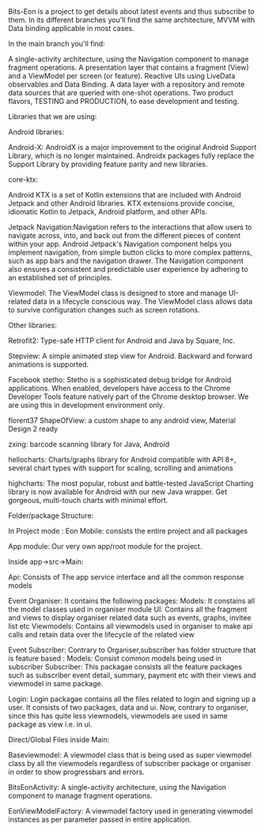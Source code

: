  Bits-Eon is a project to get details about latest events and thus subscribe to them. In its different branches you'll find the same architecture, MVVM with Data binding applicable in most cases.

In the main branch you'll find:

A single-activity architecture, using the Navigation component to manage fragment operations.
A presentation layer that contains a fragment (View) and a ViewModel per screen (or feature).
Reactive UIs using LiveData observables and Data Binding.
A data layer with a repository and  remote data sources that are queried with one-shot operations.
Two product flavors, TESTING and PRODUCTION, to ease development and testing.


 Libraries that we are using:

Android libraries:

Android-X: AndroidX is a major improvement to the original Android Support Library, which is no longer maintained.
Androidx packages fully replace the Support Library by providing feature parity and new libraries.

core-ktx:

Android KTX is a set of Kotlin extensions that are included with Android Jetpack and other Android libraries. KTX extensions provide concise, idiomatic Kotlin to Jetpack, Android platform, and other APIs. 

Jetpack Navigation:Navigation refers to the interactions that allow users to navigate across, into, and back out from the different pieces of content within your app. Android Jetpack's Navigation component helps you implement navigation, from simple button clicks to more complex patterns, such as app bars and the navigation drawer. The Navigation component also ensures a consistent and predictable user experience by adhering to an established set of principles.

Viewmodel: The ViewModel class is designed to store and manage UI-related data in a lifecycle conscious way. The ViewModel class allows data to survive configuration changes such as screen rotations.


Other libraries:

Retrofit2: Type-safe HTTP client for Android and Java by Square, Inc.

Stepview: A simple animated step view for Android. Backward and forward animations is supported.

Facebook stetho: Stetho is a sophisticated debug bridge for Android applications. When enabled, developers have access to the Chrome Developer Tools feature natively part of the Chrome desktop browser. We are using this in development environment only.

florent37 ShapeOfView: a custom shape to any android view, Material Design 2 ready

zxing: barcode scanning library for Java, Android


hellocharts: Charts/graphs library for Android compatible with API 8+, several chart types with support for scaling, scrolling and animations


highcharts: The most popular, robust and battle-tested JavaScript Charting library is now available for Android with our new Java wrapper. Get gorgeous, multi-touch charts with minimal effort.




Folder/package Structure:

In Project mode : 
Eon Mobile: consists the entire project and all packages

App module: Our very own app/root module for the project.

Inside app->src->Main:

 Api: Consists of The app service interface and all the common response models

 Event Organiser: It contains the following packages:
Models: It constains all the model classes used in organiser module 
UI: Contains all the fragment and views to display organiser related data such as events, graphs, invitee list etc 
Viewmodels: Contains all viewmodels used in organiser to make api calls and retain data over the lifecycle of the related view

Event Subscriber: Contrary to Organiser,subscriber has  folder structure that is feature based :
Models: Consist common models being used in subscriber
Subscriber: This packagae consists all the feature packages such as subscriber event detail, summary, payment etc with their views and viewmodel 
in same package. 
 
Login: Login packagae contains all the files related to login and signing up a user. It consists of two packages, data and ui.
 Now, contrary to organiser, since this has quite less viewmodels, viewmodels are used in same package as view i.e. in ui.

Direct/Global Files inside Main:

Baseviewmodel: A viewmodel class that is being used as super viewmodel class by all the viewmodels regardless of subscriber package or organiser 
in order to show progressbars and errors.

BitsEonActivity: A single-activity architecture, using the Navigation component to manage fragment operations.

EonViewModelFactory: A viewmodel factory used in generating viewmodel instances as per parameter passed in entire application.


 



